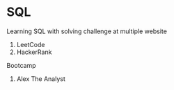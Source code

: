# SQL
Learning SQL with solving challenge at multiple website
1. LeetCode
2. HackerRank

Bootcamp
1. Alex The Analyst
